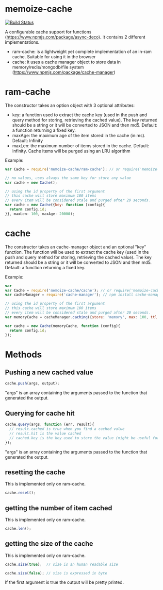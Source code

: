 memoize-cache
=============
[![Build Status](https://travis-ci.org/sithmel/memoize-cache.svg?branch=master)](https://travis-ci.org/sithmel/memoize-cache)

A configurable cache support for functions (https://www.npmjs.com/package/async-deco). It contains 2 different implementations.

* ram-cache: is a lightweight yet complete implementation of an in-ram cache. Suitable for using it in the browser
* cache: it uses a cache manager object to store data in memory/redis/mongodb/file system (https://www.npmjs.com/package/cache-manager)


ram-cache
=========
The constructor takes an option object with 3 optional attributes:
* key: a function used to extract the cache key (used in the push and query method for storing, retrieving the cached value). The key returned should be a string or it will be converted to JSON and then md5. Default: a function returning a fixed key.
* maxAge: the maximum age of the item stored in the cache (in ms). Default: Infinity
* maxLen: the maximum number of items stored in the cache. Default: Infinity. Cache items will be purged using an LRU algorithm

Example:
```js
var Cache = require('memoize-cache/ram-cache'); // or require('memoize-cache').ramCache;

// no values, uses always the same key for store any value
var cache = new Cache();

// using the id property of the first argument
// this cache will store maximum 100 items
// every item will be considered stale and purged after 20 seconds.
var cache = new Cache({key: function (config){
  return config.id;
}}, maxLen: 100, maxAge: 20000);
```

cache
=====
The constructor takes an cache-manager object and an optional "key" function. The function will be used to extract the cache key (used in the push and query method for storing, retrieving the cached value). The key returned should be a string or it will be converted to JSON and then md5. Default: a function returning a fixed key.

Example:
```js
var
var Cache = require('memoize-cache/cache'); // or require('memoize-cache').cache;
var cacheManager = require('cache-manager'); // npm install cache-manager

// using the id property of the first argument
// this cache will store maximum 100 items
// every item will be considered stale and purged after 20 seconds.
var memoryCache = cacheManager.caching({store: 'memory', max: 100, ttl: 20});

var cache = new Cache(memoryCache, function (config){
  return config.id;
});
```

Methods
=======

Pushing a new cached value
--------------------------
```js
cache.push(args, output);
```
"args" is an array containing the arguments passed to the function that generated the output.

Querying for cache hit
----------------------
```js
cache.query(args, function (err, result){
  // result.cached is true when you find a cached value
  // result.hit is the value cached
  // cached.key is the key used to store the value (might be useful for debugging)
});
```
"args" is an array containing the arguments passed to the function that generated the output.

resetting the cache
-------------------
This is implemented only on ram-cache.
```js
cache.reset();
```

getting the number of item cached
---------------------------------
This is implemented only on ram-cache.
```js
cache.len();
```

getting the size of the cache
-----------------------------
This is implemented only on ram-cache.
```js
cache.size(true);  // size is an human readable size

cache.size(false); // size is expressed in byte
```
If the first argument is true the output will be pretty printed.
